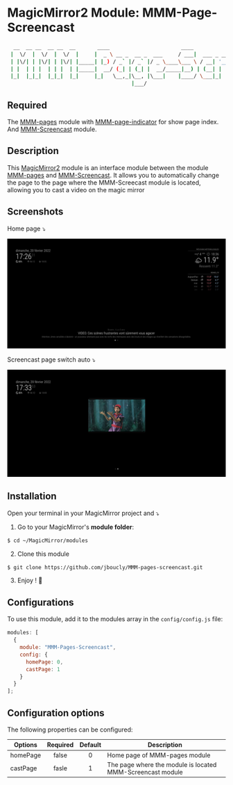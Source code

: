 # MagicMirror2 Module: MMM-Page-Screencast

```sh
  __  __ __  __ __  __       ____                       ____                                         _
 |  \/  |  \/  |  \/  |     |  _ \ __ _  __ _  ___     / ___|  ___ _ __ ___  ___ _ __   ___ __ _ ___| |_
 | |\/| | |\/| | |\/| |_____| |_) / _` |/ _` |/ _ \____\___ \ / __| '__/ _ \/ _ \ '_ \ / __/ _` / __| __|
 | |  | | |  | | |  | |_____|  __/ (_| | (_| |  __/_____|__) | (__| | |  __/  __/ | | | (_| (_| \__ \ |_
 |_|  |_|_|  |_|_|  |_|     |_|   \__,_|\__, |\___|    |____/ \___|_|  \___|\___|_| |_|\___\__,_|___/\__|
                                        |___/
```

## Required

The [MMM-pages](https://github.com/edward-shen/MMM-pages) module with [MMM-page-indicator](https://github.com/edward-shen/MMM-page-indicator) for show page index.
And [MMM-Screencast](https://github.com/kevinatown/MMM-Screencast) module.

## Description

This [MagicMirror2](https://github.com/MichMich/MagicMirror) module is an interface module between the module [MMM-pages](https://github.com/edward-shen/MMM-pages) and [MMM-Screencast](https://github.com/kevinatown/MMM-Screencast).
It allows you to automatically change the page to the page where the MMM-Screecast module is located, allowing you to cast a video on the magic mirror

## Screenshots

Home page ⤵️

![Home page](examples/home-page.png)

Screencast page switch auto ⤵️

![Cast page](examples/cast-page.png)

## Installation

Open your terminal in your MagicMirror project and ⤵️

1. Go to your MagicMirror's **module folder**:

```sh
$ cd ~/MagicMirror/modules
```

2. Clone this module

```sh
$ git clone https://github.com/jboucly/MMM-pages-screencast.git
```

3. Enjoy ! 🚀

## Configurations

To use this module, add it to the modules array in the `config/config.js` file:

```javascript
modules: [
  {
    module: "MMM-Pages-Screencast",
    config: {
      homePage: 0,
      castPage: 1
    }
  }
];
```

## Configuration options

The following properties can be configured:

| Options  | Required | Default | Description                                                |
| -------- | :------: | :-----: | ---------------------------------------------------------- |
| homePage |  false   |    0    | Home page of MMM-pages module                              |
| castPage |  fasle   |    1    | The page where the module is located MMM-Screencast module |
